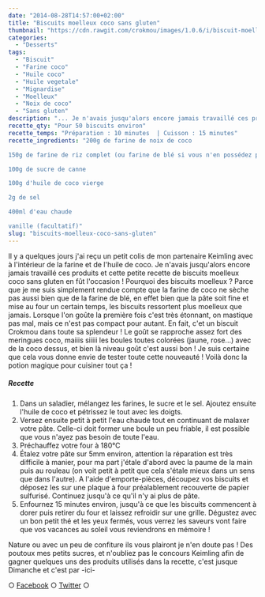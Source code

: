 ```yaml
---
date: "2014-08-28T14:57:00+02:00"
title: "Biscuits moelleux coco sans gluten"
thumbnail: "https://cdn.rawgit.com/crokmou/images/1.0.6/i/biscuit-moelleux-coco-sans-gluten-1.jpg"
categories:
  - "Desserts"
tags:
  - "Biscuit"
  - "Farine coco"
  - "Huile coco"
  - "Huile vegetale"
  - "Mignardise"
  - "Moelleux"
  - "Noix de coco"
  - "Sans gluten"
description: "... Je n'avais jusqu'alors encore jamais travaillé ces produits et cette petite recette de biscuits moelleux coco sans gluten en fût l'occasion !"
recette_qty: "Pour 50 biscuits environ"
recette_temps: "Préparation : 10 minutes  | Cuisson : 15 minutes"
recette_ingredients: "200g de farine de noix de coco

150g de farine de riz complet (ou farine de blé si vous n'en possédez pas)

100g de sucre de canne

100g d'huile de coco vierge

2g de sel

400ml d'eau chaude

vanille (facultatif)"
slug: "biscuits-moelleux-coco-sans-gluten"
---
```


Il y a quelques jours j'ai reçu un petit colis de mon partenaire Keimling avec à l'intérieur de la farine et de l'huile de coco. Je n'avais jusqu'alors encore jamais travaillé ces produits et cette petite recette de biscuits moelleux coco sans gluten en fût l'occasion ! Pourquoi des biscuits moelleux ? Parce que je me suis simplement rendue compte que la farine de coco ne sèche pas aussi bien que de la farine de blé, en effet bien que la pâte soit fine et mise au four un certain temps, les biscuits ressortent plus moelleux que jamais. Lorsque l'on goûte la première fois c'est très étonnant, on mastique pas mal, mais ce n'est pas compact pour autant. En fait, c'et un biscuit Crokmou dans toute sa splendeur ! Le goût se rapproche assez fort des meringues coco, maiiis siiiii les boules toutes colorées (jaune, rose...) avec de la coco dessus, et bien là niveau goût c'est aussi bon ! Je suis certaine que cela vous donne envie de tester toute cette nouveauté ! Voilà donc la potion magique pour cuisiner tout ça !

##### Recette

1.  Dans un saladier, mélangez les farines, le sucre et le sel. Ajoutez ensuite l'huile de coco et pétrissez le tout avec les doigts.
2.  Versez ensuite petit à petit l'eau chaude tout en continuant de malaxer votre pâte. Celle-ci doit former une boule un peu friable, il est possible que vous n'ayez pas besoin de toute l'eau.
3.  Préchauffez votre four à 180°C
4.  Étalez votre pâte sur 5mm environ, attention la réparation est très difficile à manier, pour ma part j'étale d'abord avec la paume de la main puis au rouleau (on voit petit à petit que cela s'étale mieux dans un sens que dans l'autre). A l'aide d'emporte-pièces, découpez vos biscuits et déposez les sur une plaque à four préalablement recouverte de papier sulfurisé. Continuez jusqu'à ce qu'il n'y ai plus de pâte.
5.  Enfournez 15 minutes environ, jusqu'à ce que les biscuits commencent à dorer puis retirer du four et laissez refroidir sur une grille. Dégustez avec un bon petit thé et les yeux fermés, vous verrez les saveurs vont faire que vos vacances au soleil vous reviendrons en mémoire !

Nature ou avec un peu de confiture ils vous plairont je n'en doute pas ! Des poutoux mes petits sucres, et n'oubliez pas le concours Keimling afin de gagner quelques uns des produits utilisés dans la recette, c'est jusque Dimanche et c'est par -ici-

○ [Facebook](https://www.facebook.com/crokmou.blog) ○ [Twitter](https://twitter.com/Crokmou) ○
